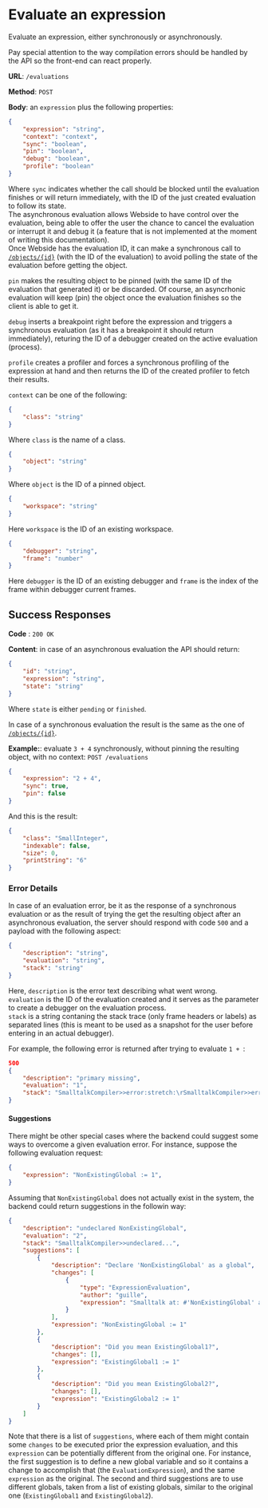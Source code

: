 # Evaluate an expression

Evaluate an expression, either synchronously or asynchronously.

Pay special attention to the way compilation errors should be handled by the API so the front-end can react properly.

**URL**: `/evaluations`

**Method**: `POST`

**Body**: an `expression` plus the following properties:

```json
{
	"expression": "string",
	"context": "context",
	"sync": "boolean",
	"pin": "boolean",
	"debug": "boolean",
	"profile": "boolean"
}
```

Where `sync` indicates whether the call should be blocked until the evaluation finishes or will return immediately, with the ID of the just created evaluation to follow its state.  
The asynchronous evaluation allows Webside to have control over the evaluation, being able to offer the user the chance to cancel the evaluation or interrupt it and debug it (a feature that is not implemented at the moment of writing this documentation).  
Once Webside has the evaluation ID, it can make a synchronous call to [`/objects/{id}`](../objects/id/get.md) (with the ID of the evaluation) to avoid polling the state of the evaluation before getting the object.

`pin` makes the resulting object to be pinned (with the same ID of the evaluation that generated it) or be discarded. Of course, an asyncrhonic evaluation will keep (pin) the object once the evaluation finishes so the client is able to get it.

`debug` inserts a breakpoint right before the expression and triggers a synchronous evaluation (as it has a breakpoint it should return immediately), returing the ID of a debugger created on the active evaluation (process).

`profile` creates a profiler and forces a synchronous profiling of the expression at hand and then returns the ID of the created profiler to fetch their results.

`context` can be one of the following:

```json
{
	"class": "string"
}
```

Where `class` is the name of a class.

```json
{
	"object": "string"
}
```

Where `object` is the ID of a pinned object.

```json
{
	"workspace": "string"
}
```

Here `workspace` is the ID of an existing workspace.

```json
{
	"debugger": "string",
	"frame": "number"
}
```

Here `debugger` is the ID of an existing debugger and `frame` is the index of the frame within debugger current frames.

## Success Responses

**Code** : `200 OK`

**Content**: in case of an asynchronous evaluation the API should return:

```json
{
	"id": "string",
	"expression": "string",
	"state": "string"
}
```

Where `state` is either `pending` or `finished`.

In case of a synchronous evaluation the result is the same as the one of [`/objects/{id}`](../objects/id/get.md).

**Example:**: evaluate `3 + 4` synchronously, without pinning the resulting object, with no context:
`POST /evaluations`

```json
{
	"expression": "2 + 4",
	"sync": true,
	"pin": false
}
```

And this is the result:

```json
{
	"class": "SmallInteger",
	"indexable": false,
	"size": 0,
	"printString": "6"
}
```

### Error Details

In case of an evaluation error, be it as the response of a synchronous evaluation or as the result of trying the get the resulting object after an asynchronous evaluation, the server should respond with code `500` and a payload with the following aspect:

```json
{
	"description": "string",
	"evaluation": "string",
	"stack": "string"
}
```

Here, `description` is the error text describing what went wrong.  
`evaluation` is the ID of the evaluation created and it serves as the parameter to create a debugger on the evaluation process.  
`stack` is a string contaning the stack trace (only frame headers or labels) as separated lines (this is meant to be used as a snapshot for the user before entering in an actual debugger).

For example, the following error is returned after trying to evaluate `1 + `:

```json
500
{
	"description": "primary missing",
	"evaluation": "1",
	"stack": "SmalltalkCompiler>>error:stretch:\rSmalltalkCompiler>>error: 'primary missing' at: 3 \rSmalltalkParser>>error: 'primary missing' at: 3 \rSmalltalkParser>>error: 'primary missing' \rSmalltalkParser>>binaryMessage:\rSmalltalkParser>>binarySequence:\rSmalltalkParser>>expression\rSmalltalkParser>>statement\rSmalltalkParser>>statements\rSmalltalkParser>>addStatementsTo:\rSmalltalkParser>>addBodyTo:\rSmalltalkParser>>headlessMethod\rSmalltalkCompiler>>parseExpression\r[] in SmalltalkCompiler>>compileExpression:\rObject(BlockClosure)>>setUnwind:\rBlockClosure>>ensure:\rProcess>>useExceptionHandler:while:\rBlockClosure>>on:do:\rCompiler>>protect:\rSmalltalkCompiler>>compileExpression: '1 +' \rCompiler>>evaluate: '1 +' for: nil \r[] in Compiler>>evaluate:for:ifFail:\rObject(BlockClosure)>>setUnwind:\rBlockClosure>>ensure:\rProcess>>useExceptionHandler:while:\rBlockClosure>>on:do:\rCompiler>>evaluate: '1 +' for: nil ifFail: nil \r[] in WebsideEvaluation>>evaluate\r[] in WebsideEvaluation>>evaluateBlock:\rMessageSend(Message)>>performOn:\rMessageSend>>perform\rMessageSend>>evaluate\rProcess>>privatePerform:\rProcess>>basicEvaluate:\rMessageSend>>newProcess\r"
}
```

#### Suggestions
There might be other special cases where the backend could suggest some ways to overcome a given evaluation error. For instance, suppose
the following evaluation request:

```json
{
	"expression": "NonExistingGlobal := 1",
}
```
Assuming that `NonExistingGlobal` does not actually exist in the system, the backend could return suggestions in the followin way:

```json
{
    "description": "undeclared NonExistingGlobal",
    "evaluation": "2",
    "stack": "SmalltalkCompiler>>undeclared...",
    "suggestions": [
        {
            "description": "Declare 'NonExistingGlobal' as a global",
            "changes": [
                {
                    "type": "ExpressionEvaluation",
                    "author": "guille",
                    "expression": "Smalltalk at: #'NonExistingGlobal' asSymbol put: nil."
                }
            ],
            "expression": "NonExistingGlobal := 1"
        },
        {
            "description": "Did you mean ExistingGlobal1?",
            "changes": [],
            "expression": "ExistingGlobal1 := 1"
        },
        {
            "description": "Did you mean ExistingGlobal2?",
            "changes": [],
            "expression": "ExistingGlobal2 := 1"
        }
    ]
}
```

Note that there is a list of `suggestions`, where each of them might contain some `changes` to be executed prior the expression evaluation, and this `expression` can be potentially different from the original one.
For instance, the first suggestion is to define a new global variable and so it contains a change to accomplish that (the `EvaluationExpression`), and the same `expression` as the original.
The second and third suggestions are to use different globals, taken from a list of existing globals, similar to the original one (`ExistingGlobal1` and `ExistingGlobal2`).
